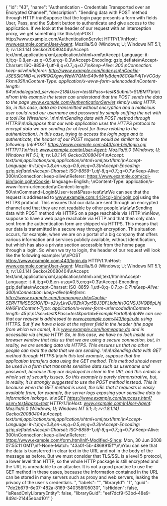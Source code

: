 {
  "id": "43",
  "name": "Authentication - Credentials Transported over an Encrypted Channel",
  "description": "Sending data with POST method through HTTP \n\nSuppose that the login page presents a form with fields User, Pass, and the Submit button to authenticate and give access to the application. If we look at the header of our request with an interception proxy, we get something like this:\n\nPOST http://www.example.com/AuthenticationServlet HTTP/1.1\nHost: www.example.com\nUser-Agent: Mozilla/5.0 (Windows; U; Windows NT 5.1; it; rv:1.8.1.14) Gecko/20080404\nAccept: text/xml,application/xml,application/xhtml+xml\nAccept-Language: it-it,it;q=0.8,en-us;q=0.5,en;q=0.3\nAccept-Encoding: gzip,deflate\nAccept-Charset: ISO-8859-1,utf-8;q=0.7,*;q=0.7\nKeep-Alive: 300\nConnection: keep-alive\nReferer: http://www.example.com/index.jsp\nCookie: JSESSIONID=LVrRRQQXgwyWpW7QMnS49vtW1yBdqn98CGlkP4jTvVCGdyPkmn3S!\nContent-Type: application/x-www-form-urlencoded\nContent-length: 64\n\ndelegated_service=218&User=test&Pass=test&Submit=SUBMIT\n\n\nFrom this example the tester can understand that the POST sends the data to the page www.example.com/AuthenticationServlet simply using HTTP. So, in this case, data are transmitted without encryption and a malicious user could read our username and password by simply sniffing the net with a tool like Wireshark. \n\n\n\nSending data with POST method through HTTPS\n\nSuppose that our web application uses the HTTPS protocol to encrypt data we are sending (or at least for those relating to the authentication). In this case, trying to access the login page and to authenticate, the header of our POST request would be similar to the following: \n\nPOST https://www.example.com:443/cgi-bin/login.cgi HTTP/1.1\nHost: www.example.com\nUser-Agent: Mozilla/5.0 (Windows; U; Windows NT 5.1; it; rv:1.8.1.14) Gecko/20080404\nAccept: text/xml,application/xml,application/xhtml+xml,text/html\nAccept-Language: it-it,it;q=0.8,en-us;q=0.5,en;q=0.3\nAccept-Encoding: gzip,deflate\nAccept-Charset: ISO-8859-1,utf-8;q=0.7,*;q=0.7\nKeep-Alive: 300\nConnection: keep-alive\nReferer: https://www.example.com/cgi-bin/login.cgi\nCookie: language=English; \nContent-Type: application/x-www-form-urlencoded\nContent-length: 50\n\nCommand=Login&User=test&Pass=test\n\nWe can see that the request is addressed to www.example.com:443/cgi-bin/login.cgi using the HTTPS protocol. This ensures that our data are sent through an encrypted channel and that they are not readable by other people.\n\n\n\nSending data with POST method via HTTPS on a page reachable via HTTP:\n\nNow, suppose to have a web page reachable via HTTP and that then only data sent from the authentication form are shipped via HTTPS. This means that our data is transmitted in a secure way through encryption. This situation occurs, for example, when we are on a portal of a big company that offers various information and services publicly available, without identification, but which has also a private section accessible from the home page through a login. So when we try to login, the header of our request will look like the following example: \n\nPOST https://www.example.com:443/login.do HTTP/1.1\nHost: www.example.com\nUser-Agent: Mozilla/5.0 (Windows; U; Windows NT 5.1; it; rv:1.8.1.14) Gecko/20080404\nAccept: text/xml,application/xml,application/xhtml+xml,text/html\nAccept-Language: it-it,it;q=0.8,en-us;q=0.5,en;q=0.3\nAccept-Encoding: gzip,deflate\nAccept-Charset: ISO-8859-1,utf-8;q=0.7,*;q=0.7\nKeep-Alive: 300\nConnection: keep-alive\nReferer: http://www.example.com/homepage.do\nCookie: SERVTIMSESSIONID=s2JyLkvDJ9ZhX3yr5BJ3DFLkdphH0QNSJ3VQB6pLhjkW6F\nContent-Type: application/x-www-form-urlencoded\nContent-length: 45\n\nUser=test&Pass=test&portal=ExamplePortal\n\n\nWe can see that our request is addressed to www.example.com:443/login.do using HTTPS. But if we have a look at the referer field in the header (the page from which we came), it is www.example.com/homepage.do and is accessible via simple HTTP. So, in this case, we have no lock inside our browser window that tells us that we are using a secure connection, but, in reality, we are sending data via HTTPS. This ensures us that no other people can read the data that we are sending. \n\n\nSending data with GET method through HTTPS:\n\nIn this last example, suppose that the application transfers data using the GET method. This method should never be used in a form that transmits sensitive data such as username and password, because they are displayed in clear in the URL and this entails a whole set of security issues. So this example is purely demonstrative, but, in reality, it is strongly suggested to use the POST method instead. This is because when the GET method is used, the URL that it requests is easily available from, for example, the server logs exposing your sensitive data to information leakage. \n\nGET https://www.example.com/success.html?user=test&pass=test HTTP/1.1\nHost: www.example.com\nUser-Agent: Mozilla/5.0 (Windows; U; Windows NT 5.1; it; rv:1.8.1.14) Gecko/20080404\nAccept: text/xml,application/xml,application/xhtml+xml,text/html\nAccept-Language: it-it,it;q=0.8,en-us;q=0.5,en;q=0.3\nAccept-Encoding: gzip,deflate\nAccept-Charset: ISO-8859-1,utf-8;q=0.7,*;q=0.7\nKeep-Alive: 300\nConnection: keep-alive\nReferer: https://www.example.com/form.html\nIf-Modified-Since: Mon, 30 Jun 2008 07:55:11 GMT\nIf-None-Match: \"43a01-5b-4868915f\"\n\nYou can see that the data is transferred in clear text in the URL and not in the body of the message as before. But we must consider that TLS/SSL is a level 5 protocol, a lower level than HTTP, so the whole HTTP package is still encrypted and the URL is unreadable to an attacker. It is not a good practice to use the GET method in these cases, because the information contained in the URL can be stored in many servers such as proxy and web servers, leaking the privacy of the user's credentials. ",
  "labels": "",
  "libraryId": "1",
  "guid": "7de2b679-6e07-482a-8169-340358f05030",
  "isHidden": false,
  "isReadOnlyLibraryEntity": false,
  "libraryGuid": "eef7dcf9-53bd-48e9-849d-21445ebad101"
}
